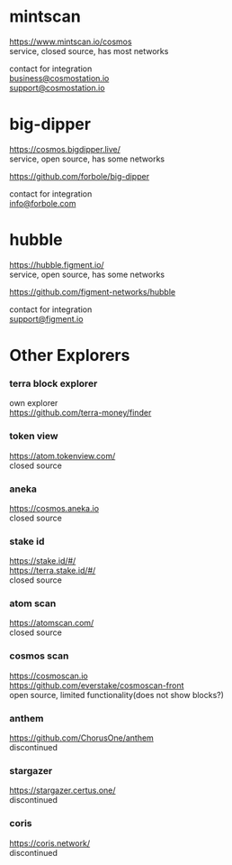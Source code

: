 # mintscan
https://www.mintscan.io/cosmos  
service, closed source, has most networks

contact for integration  
business@cosmostation.io  
support@cosmostation.io

# big-dipper
https://cosmos.bigdipper.live/  
service, open source, has some networks

https://github.com/forbole/big-dipper

contact for integration  
info@forbole.com

# hubble
https://hubble.figment.io/  
service, open source, has some networks

https://github.com/figment-networks/hubble

contact for integration  
support@figment.io

# Other Explorers
### terra block explorer
own explorer  
https://github.com/terra-money/finder

### token view
https://atom.tokenview.com/  
closed source

### aneka
https://cosmos.aneka.io  
closed source

### stake id
https://stake.id/#/  
https://terra.stake.id/#/  
closed source

### atom scan
https://atomscan.com/  
closed source

### cosmos scan
https://cosmoscan.io  
https://github.com/everstake/cosmoscan-front  
open source, limited functionality(does not show blocks?)

### anthem
https://github.com/ChorusOne/anthem  
discontinued

### stargazer
https://stargazer.certus.one/  
discontinued

### coris
https://coris.network/  
discontinued
